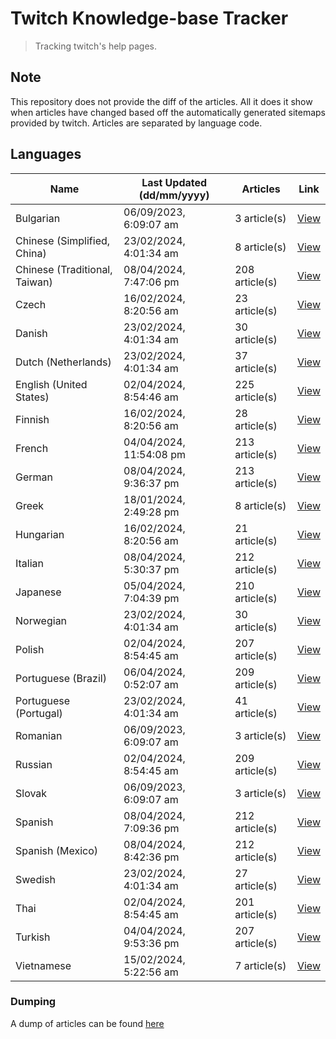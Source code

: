 # Twitch Knowledge-base Tracker
> Tracking twitch's help pages. 

## Note
This repository does not provide the diff of the articles. All it does it show when articles have changed based
off the automatically generated sitemaps provided by twitch. Articles are separated by language code.

## Languages

| Name                          | Last Updated (dd/mm/yyyy) | Articles       | Link                   |
|-------------------------------|---------------------------|----------------|------------------------|
| Bulgarian                     | 06/09/2023, 6:09:07 am    | 3 article(s)   | [View](docs/bg.md)     |
| Chinese (Simplified, China)   | 23/02/2024, 4:01:34 am    | 8 article(s)   | [View](docs/zh_CN.md)  |
| Chinese (Traditional, Taiwan) | 08/04/2024, 7:47:06 pm    | 208 article(s) | [View](docs/zh_TW.md)  |
| Czech                         | 16/02/2024, 8:20:56 am    | 23 article(s)  | [View](docs/cs.md)     |
| Danish                        | 23/02/2024, 4:01:34 am    | 30 article(s)  | [View](docs/da.md)     |
| Dutch (Netherlands)           | 23/02/2024, 4:01:34 am    | 37 article(s)  | [View](docs/nl_NL.md)  |
| English (United States)       | 02/04/2024, 8:54:46 am    | 225 article(s) | [View](docs/en_US.md)  |
| Finnish                       | 16/02/2024, 8:20:56 am    | 28 article(s)  | [View](docs/fi.md)     |
| French                        | 04/04/2024, 11:54:08 pm   | 213 article(s) | [View](docs/fr.md)     |
| German                        | 08/04/2024, 9:36:37 pm    | 213 article(s) | [View](docs/de.md)     |
| Greek                         | 18/01/2024, 2:49:28 pm    | 8 article(s)   | [View](docs/el.md)     |
| Hungarian                     | 16/02/2024, 8:20:56 am    | 21 article(s)  | [View](docs/hu.md)     |
| Italian                       | 08/04/2024, 5:30:37 pm    | 212 article(s) | [View](docs/it.md)     |
| Japanese                      | 05/04/2024, 7:04:39 pm    | 210 article(s) | [View](docs/ja.md)     |
| Norwegian                     | 23/02/2024, 4:01:34 am    | 30 article(s)  | [View](docs/no.md)     |
| Polish                        | 02/04/2024, 8:54:45 am    | 207 article(s) | [View](docs/pl.md)     |
| Portuguese (Brazil)           | 06/04/2024, 0:52:07 am    | 209 article(s) | [View](docs/pt_BR.md)  |
| Portuguese (Portugal)         | 23/02/2024, 4:01:34 am    | 41 article(s)  | [View](docs/pt_PT.md)  |
| Romanian                      | 06/09/2023, 6:09:07 am    | 3 article(s)   | [View](docs/ro.md)     |
| Russian                       | 02/04/2024, 8:54:45 am    | 209 article(s) | [View](docs/ru.md)     |
| Slovak                        | 06/09/2023, 6:09:07 am    | 3 article(s)   | [View](docs/sk.md)     |
| Spanish                       | 08/04/2024, 7:09:36 pm    | 212 article(s) | [View](docs/es.md)     |
| Spanish (Mexico)              | 08/04/2024, 8:42:36 pm    | 212 article(s) | [View](docs/es_MX.md)  |
| Swedish                       | 23/02/2024, 4:01:34 am    | 27 article(s)  | [View](docs/sv.md)     |
| Thai                          | 02/04/2024, 8:54:45 am    | 201 article(s) | [View](docs/th.md)     |
| Turkish                       | 04/04/2024, 9:53:36 pm    | 207 article(s) | [View](docs/tr.md)     |
| Vietnamese                    | 15/02/2024, 5:22:56 am    | 7 article(s)   | [View](docs/vi.md)     |

### Dumping
A dump of articles can be found [here](docs/RAW.md)